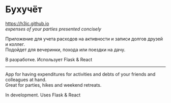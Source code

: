 # Бухучёт
https://h3ic.github.io
<br>
<i>expenses of your parties presented concisely</i>

Приложение для учета расходов на активности и записи долгов друзей и коллег.
<br>
Подойдет для вечеринки, похода или поездки на дачу.

В разработке.
Использует Flask & React

---
App for having expenditures for activities and debts of your friends and colleagues at hand.
<br>
Great for parties, hikes and weekend retreats.

In development.
Uses Flask & React
